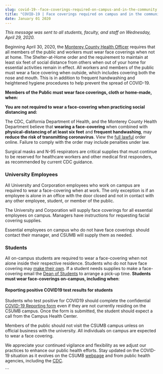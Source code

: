 ```yaml
---
slug: covid-19--face-coverings-required-on-campus-and-in-the-community
title: "COVID-19 | Face coverings required on campus and in the community"
date: January 01 2020
---
```


 
<p>
  <i
    >This message was sent to all students, faculty, and staff on Wednesday,
    April 29, 2020.</i
  >
</p>
<p>
  Beginning April 30, 2020, the
  <a href="https://www.co.monterey.ca.us/Home/Components/News/News/7283/1336"
    >Monterey County Health Officer</a
  >
  requires that all members of the public and workers must wear face coverings
  when not at home. The Shelter-at-Home order and the requirement to maintain at
  least six feet of social distance from others when out of your home for
  essential activities remain in effect. All workers and members of the public
  must wear a face covering when outside, which includes covering both the nose
  and mouth. This is in addition to frequent handwashing and heightened hygiene
  procedures to help prevent the spread of COVID-19.
</p>
<p>
  <b
    >Members of the Public must wear face coverings, cloth or home-made,
    when:</b
  >
</p>
<p>
  <b
    >You are not required to wear a face-covering when practicing social
    distancing and:</b
  >
</p>
<p>
  The CDC, California Department of Health, and the Monterey County Health
  Department believe that <b>wearing a face-covering </b>when combined with
  <b>physical-distancing of at least six feet</b> and
  <b>frequent handwashing</b>, may
  <b>reduce the risk of transmitting coronavirus</b>. View the
  <a href="https://www.co.monterey.ca.us/home/showdocument?id=90136"
    >full lawful</a
  >
  order online. Failure to comply with the order may include penalties under
  law.
</p>
<p>
  Surgical masks and N-95 respirators are critical supplies that must continue
  to be reserved for healthcare workers and other medical first responders, as
  recommended by current CDC guidance.
</p>
<h3>University Employees</h3>
<p>
  All University and Corporation employees who work on campus are required to
  wear a face-covering when at work. The only exception is if an employee is
  alone in an office with the door closed and not in contact with any other
  employee, student, or member of the public.
</p>
<p>
  The University and Corporation will supply face coverings for all essential
  employees on campus. Managers have instructions for requesting facial covering
  supplies.
</p>
<p>
  Essential employees on campus who do not have face coverings should contact
  their manager, and CSUMB will supply them as needed.
</p>
<h3>Students</h3>
<p>
  All on-campus students are required to wear a face-covering when not alone
  inside their respective residence. Students who do not have face covering may
  <a
    href="https://www.cdc.gov/coronavirus/2019-ncov/prevent-getting-sick/diy-cloth-face-coverings.html"
    >make their own</a
  >. If a student needs supplies to make a face-covering email the
  <a href="mailto:lewilliams@csumb.edu">Dean of Students</a> to arrange a
  pick-up time.
  <b>Students must wear face-coverings on-campus, including when</b>:
</p>
<h4>Reporting positive COVID19 test results for students</h4>
<p>
  Students who test positive for COVID19 should complete the confidential
  <a
    href="Students who test positive for COVID19 should complete the confidential COVID-19 Reporting form even if they are not currently residing on the CSUMB campus. Once the form is submitted, the student should expect a call from the Campus Health Center."
    >COVID-19 Reporting form</a
  >
  even if they are not currently residing on the CSUMB campus. Once the form is
  submitted, the student should expect a call from the Campus Health Center.
</p>
<p>
  Members of the public should not visit the CSUMB campus unless on official
  business with the university. All individuals on campus are expected to wear a
  face covering.
</p>
<p>
  We appreciate your continued vigilance and flexibility as we adjust our
  practices to enhance our public health efforts. Stay updated on the COVID-19
  situation as it evolves on the CSUMB
  <a href="https://csumb.edu/health/coronavirus-information">webpage</a> and
  from public health agencies, including the
  <a href="https://www.cdc.gov/coronavirus/2019-ncov/index.html">CDC</a>.
</p>
```
